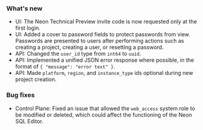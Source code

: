 ### What's new

- UI: The Neon Technical Preview invite code is now requested only at the first login.
- UI: Added a cover to password fields to protect passwords from view. Passwords are presented to users after performing actions such as creating a project, creating a user, or resetting a password.
- API: Changed the `user_id` type from `int64` to `uuid`.
- API: Implemented a unified JSON error response where possible, in the format of `{ "message": "error text" }`.
- API: Made `platform`, `region`, and `instance_type` ids optional during new project creation.

### Bug fixes

- Control Plane: Fixed an issue that allowed the `web_access` system role to be modified or deleted, which could affect the functioning of the Neon SQL Editor.
